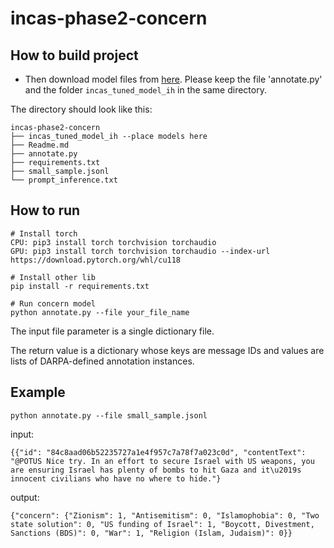 # incas-phase2-concern

## How to build project

* Then download model files from [here](https://drive.google.com/drive/folders/1zHIxTBD9fcuhva723TjOYNz0qUqok26p?usp=sharing). Please keep the file 'annotate.py' and the folder `incas_tuned_model_ih` in the same directory.

The directory should look like this:

````
incas-phase2-concern
├── incas_tuned_model_ih --place models here
├── Readme.md
├── annotate.py
├── requirements.txt
├── small_sample.jsonl
└── prompt_inference.txt

````
## How to run
```
# Install torch
CPU: pip3 install torch torchvision torchaudio
GPU: pip3 install torch torchvision torchaudio --index-url https://download.pytorch.org/whl/cu118

# Install other lib
pip install -r requirements.txt

# Run concern model
python annotate.py --file your_file_name
```

The input file parameter is a single dictionary file.

The return value is a dictionary whose keys are message IDs and values are lists of DARPA-defined annotation instances.

## Example
```
python annotate.py --file small_sample.jsonl
```

input:
```
{{"id": "84c8aad06b52235727a1e4f957c7a78f7a023c0d", "contentText": "@POTUS Nice try. In an effort to secure Israel with US weapons, you are ensuring Israel has plenty of bombs to hit Gaza and it\u2019s innocent civilians who have no where to hide."}
```

output:
```
{"concern": {"Zionism": 1, "Antisemitism": 0, "Islamophobia": 0, "Two state solution": 0, "US funding of Israel": 1, "Boycott, Divestment, Sanctions (BDS)": 0, "War": 1, "Religion (Islam, Judaism)": 0}}
```

